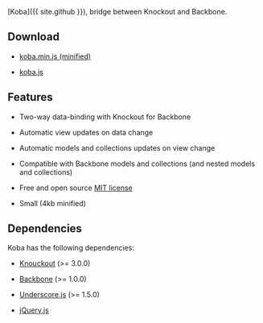 [Koba]({{ site.github }}), bridge between Knockout and Backbone.

## Download

* [koba.min.js (minified)](http://mathieumast.github.io/koba//js/koba.min.js)

* [koba.js](http://mathieumast.github.io/koba//js/koba.js)

## Features

* Two-way data-binding with Knockout for Backbone

* Automatic view updates on data change

* Automatic models and collections updates on view change

* Compatible with Backbone models and collections (and nested models and collections)

* Free and open source [MIT license](http://opensource.org/licenses/mit-license.php)

* Small (4kb minified)

## Dependencies

Koba has the following dependencies:

* [Knouckout](http://knockoutjs.com/) (>= 3.0.0)

* [Backbone](http://backbonejs.org/) (>= 1.0.0)

* [Underscore.js](http://underscorejs.org/) (>= 1.5.0)

* [jQuery.js](http://jquery.com/)